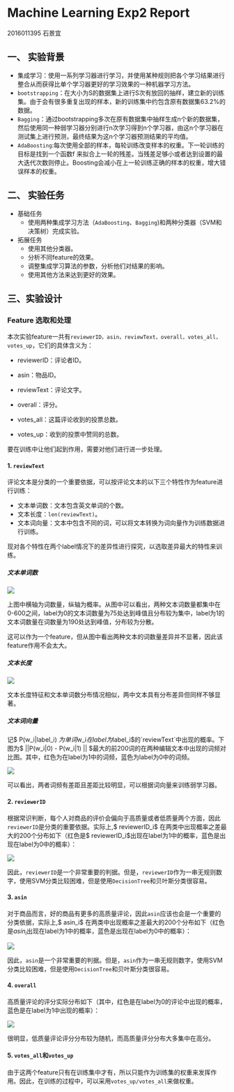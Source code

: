 # Machine Learning Exp2 Report

2016011395 石景宜

## 一、 实验背景

+ 集成学习：使用一系列学习器进行学习，并使用某种规则把各个学习结果进行整合从而获得比单个学习器更好的学习效果的一种机器学习方法。
+ `bootstrapping`：在大小为S的数据集上进行S次有放回的抽样，建立新的训练集。由于会有很多重复出现的样本，新的训练集中约包含原有数据集63.2%的数据。
+ `Bagging`：通过bootstrapping多次在原有数据集中抽样生成n个新的数据集，然后使用同一种弱学习器分别进行n次学习得到n个学习器，由这n个学习器在测试集上进行预测，最终结果为这n个学习器预测结果的平均值。
+  `AdaBoosting`:每次使用全部的样本，每轮训练改变样本的权重。下一轮训练的目标是找到一个函数f 来拟合上一轮的残差。当残差足够小或者达到设置的最大迭代次数则停止。Boosting会减小在上一轮训练正确的样本的权重，增大错误样本的权重。

## 二、 实验任务

+ 基础任务
  + 使用两种集成学习方法（`AdaBoosting`、`Bagging`)和两种分类器（SVM和决策树）完成实验。
+ 拓展任务
  + 使用其他分类器。
  + 分析不同feature的效果。
  + 调整集成学习算法的参数，分析他们对结果的影响。
  + 使用其他方法来达到更好的效果。

## 三、实验设计

### Feature 选取和处理

本次实验feature一共有`reviewerID，asin，reviewText，overall，votes_all，votes_up`，它们的具体含义为：

+ reviewerID：评论者ID。

+ asin：物品ID。

+ reviewText：评论文字。
+ overall：评分。
+ votes_all：这篇评论收到的投票总数。
+ votes_up：收到的投票中赞同的总数。

要在训练中让他们起到作用，需要对他们进行进一步处理。



#### 1. `reviewText` 

评论文本是分类的一个重要依据，可以按评论文本的以下三个特性作为feature进行训练：

+ 文本单词数：文本包含英文单词的个数。
+ 文本长度：`len(reviewText)`。
+ 文本词向量：文本中包含不同的词，可以将文本转换为词向量作为训练数据进行训练。

现对各个特性在两个label情况下的差异性进行探究，以选取差异最大的特性来训练。

##### 文本单词数

![](D:\code\Machine-Learning\exp2\Figure_1.png)

上图中横轴为词数量，纵轴为概率。从图中可以看出，两种文本词数量都集中在0-600之间，label为0的文本词数量为75处达到峰值且分布较为集中，label为1的文本词数量在词数量为190处达到峰值，分布较为分散。

这可以作为一个feature，但从图中看出两种文本的词数量差异并不显著，因此该feature作用不会太大。

##### 文本长度

![](D:\code\Machine-Learning\exp2\Figure_2.png)

文本长度特征和文本单词数分布情况相似，两中文本具有分布差异但同样不够显著。

##### 文本词向量

记$ P(w_i|label_i) $为单词$w_i$在label为$label_i$的`reviewText`中出现的概率。下图为$ ||P(w_i|0) - P(w_i|1) ||  $最大的前200词的在两种编辑文本中出现的词频对比图。其中，红色为在label为1中的词频，蓝色为label为0中的词频。

![](D:\code\Machine-Learning\exp2\Figure_3.png)

可以看出，两者词频有差距且差距比较明显，可以根据词向量来训练弱学习器。

#### 2. `reviewerID`

根据常识判断，每个人对商品的评价会偏向于高质量或者低质量两个方面，因此`reviewerID`是分类的重要依据。实际上,$ reviewerID_i$ 在两类中出现概率之差最大的200个分布如下（红色是$ reviewerID_i​$出现在label为1中的概率，蓝色是出现在label为0中的概率）：

![](D:\code\Machine-Learning\exp2\Figure_5.png)

因此，`reviewerID`是一个非常重要的判据。但是，`reviewerID`作为一串无规则数字，使用SVM分类比较困难，但是使用`DecisionTree`和贝叶斯分类很容易。

#### 3. `asin`

对于商品而言，好的商品有更多的高质量评论，因此`asin`应该也会是一个重要的分类依据，实际上,$ asin_i$ 在两类中出现概率之差最大的200个分布如下（红色是$asin_i​$出现在label为1中的概率，蓝色是出现在label为0中的概率）：

![](D:\code\Machine-Learning\exp2\Figure_4.png)

因此，`asin`是一个非常重要的判据。但是，`asin`作为一串无规则数字，使用SVM分类比较困难，但是使用`DecisionTree`和贝叶斯分类很容易。

#### 4. `overall`

高质量评论的评分实际分布如下（其中，红色是在label为0的评论中出现的概率，蓝色是在label为1中出现的概率）：

![](D:\code\Machine-Learning\exp2\Figure_6.png)

很明显，低质量评论评分分布较为随机，而高质量评分分布大多集中在高分。

#### 5. `votes_all`和`votes_up`

由于这两个feature只有在训练集中才有，所以只能作为训练集的权重来发挥作用。因此，在训练的过程中，可以采用`votes_up/votes_all`来做权重。